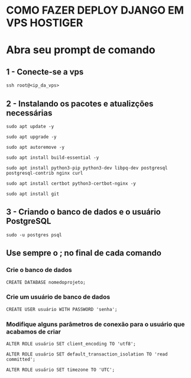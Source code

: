 # COMO FAZER DEPLOY DJANGO EM VPS HOSTIGER

# Abra seu prompt de comando

## 1 - Conecte-se a vps

```
ssh root@<ip_da_vps>
```

## 2 - Instalando os pacotes e atualizções necessárias

```
sudo apt update -y
```
```
sudo apt upgrade -y
```
```
sudo apt autoremove -y
```
```
sudo apt install build-essential -y
```
```
sudo apt install python3-pip python3-dev libpq-dev postgresql postgresql-contrib nginx curl
```
```
sudo apt install certbot python3-certbot-nginx -y
```
```
sudo apt install git
```

## 3 - Criando o banco de dados e o usuário PostgreSQL

```
sudo -u postgres psql
```
## Use sempre o ; no final de cada comando
### Crie o banco de dados

```
CREATE DATABASE nomedoprojeto;
```
### Crie um usuário de banco de dados
```
CREATE USER usuário WITH PASSWORD 'senha';
```
### Modifique alguns parâmetros de conexão para o usuário que acabamos de criar
```
ALTER ROLE usuário SET client_encoding TO 'utf8';
```
```
ALTER ROLE usuário SET default_transaction_isolation TO 'read committed';
```
```
ALTER ROLE usuário SET timezone TO 'UTC';
```